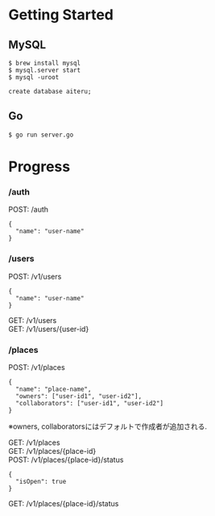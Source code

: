 # Getting Started
## MySQL
```
$ brew install mysql
$ mysql.server start
$ mysql -uroot

create database aiteru;
```

## Go
```
$ go run server.go
```

# Progress

### /auth
POST: /auth
```
{
  "name": "user-name"
}
```
### /users
POST: /v1/users
```
{
  "name": "user-name"
}
```
GET: /v1/users  
GET: /v1/users/{user-id}  
### /places
POST: /v1/places
```
{
  "name": "place-name",
  "owners": ["user-id1", "user-id2"],
  "collaborators": ["user-id1", "user-id2"]
}
```
※owners, collaboratorsにはデフォルトで作成者が追加される.

GET: /v1/places  
GET: /v1/places/{place-id}  
POST: /v1/places/{place-id}/status
```
{
  "isOpen": true
}
```
GET: /v1/places/{place-id}/status  